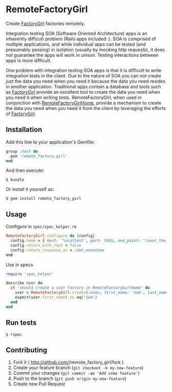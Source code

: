 # RemoteFactoryGirl

Create [FactoryGirl](https://github.com/thoughtbot/factory_girl) factories remotely. 

Integration testing SOA (Software Oriented Architecture) apps is an inherently 
difficult problem (Rails apps included :). SOA is comprised of multiple applications, 
and while individual apps can be tested (and presumably passing) in isolation (usually by 
mocking http requests), it does not guarantee the apps will work in unison. Testing 
interactions between apps is more difficult. 

One problem with integration testing SOA apps is that it is difficult to write 
integration tests in the client. Due to the nature of SOA you can not 
create *just* the data you need when you need it because the data you need resides 
in another application.  Traditional apps contain a database and tools such as 
[FactoryGirl](https://github.com/thoughtbot/factory_girl) provide an excellent tool to 
create the data you need when you need it when writing tests. RemoteFactoryGirl,
when used in conjunction with [RemoteFactoryGirlHome](https://github.com/tdouce/remote_factory_girl_home),
provide a mechanism to create the data you need when you need it from the client 
by leveraging the efforts of [FactoryGirl](https://github.com/thoughtbot/factory_girl).

## Installation

Add this line to your application's Gemfile:

```ruby
group :test do
  gem 'remote_factory_girl'
end
```


And then execute:

    $ bundle

Or install it yourself as:

    $ gem install remote_factory_girl

## Usage

Configure in `spec/spec_helper.rb`

```ruby
RemoteFactoryGirl.configure do |config|
  config.home = { host: 'localhost', port: 5000, end_point: "/over_the_rainbow" }
  config.return_with_root = false
  config.return_response_as = :dot_notation
end
```

Use in specs

```ruby
require 'spec_helper'

describe User do
  it 'should create a user factory in RemoteFactoryGirlHome' do
    user = RemoteFactoryGirl.create(:user, first_name: 'Sam', last_name: 'Iam')
    expect(user.first_name).to eq('Sam')
  end
end
```

## Run tests


    $ rspec


## Contributing

1. Fork it ( http://github.com/<my-github-username>/remote_factory_girl/fork )
2. Create your feature branch (`git checkout -b my-new-feature`)
3. Commit your changes (`git commit -am 'Add some feature'`)
4. Push to the branch (`git push origin my-new-feature`)
5. Create new Pull Request
